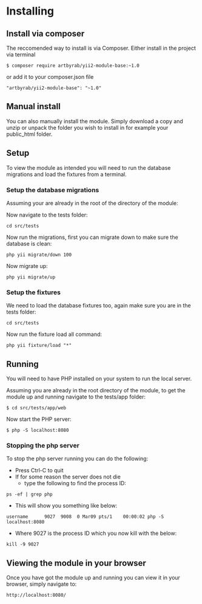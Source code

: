 # Installing

## Install via composer

The reccomended way to install is via Composer.
Either install in the project via terminal
```
$ composer require artbyrab/yii2-module-base:~1.0
```

or add it to your composer.json file
```
"artbyrab/yii2-module-base": "~1.0"
```

## Manual install 

You can also manually install the module. Simply download a copy and unzip or unpack the folder you wish to install in for example your public_html folder.

## Setup

To view the module as intended you will need to run the database migrations and load the fixtures from a terminal.

### Setup the database migrations

Assuming your are already in the root of the directory of the module:

Now navigate to the tests folder:
```
cd src/tests
```

Now run the migrations, first you can migrate down to make sure the database is clean:
```
php yii migrate/down 100
```

Now migrate up:
```
php yii migrate/up
```

### Setup the fixtures

We need to load the database fixtures too, again make sure you are in the tests folder:
```
cd src/tests
```

Now run the fixture load all command:
```
php yii fixture/load "*"
```

## Running

You will need to have PHP installed on your system to run the local server. 

Assuming you are already in the root directory of the module, to get the module up and running navigate to the tests/app folder:
```
$ cd src/tests/app/web
```

Now start the PHP server:
```
$ php -S localhost:8080
```

### Stopping the php server

To stop the php server running you can do the following:

* Press Ctrl-C to quit
* If for some reason the server does not die
    * type the following to find the process ID:
```
ps -ef | grep php
```

* This will show you something like below:
```
username      9027  9008  0 Mar09 pts/1    00:00:02 php -S localhost:8080
```

* Where 9027 is the process ID which you now kill with the below:
```
kill -9 9027
```

## Viewing the module in your browser

Once you have got the module up and running you can view it in your browser, simply navigate to:
```
http://localhost:8080/
```
